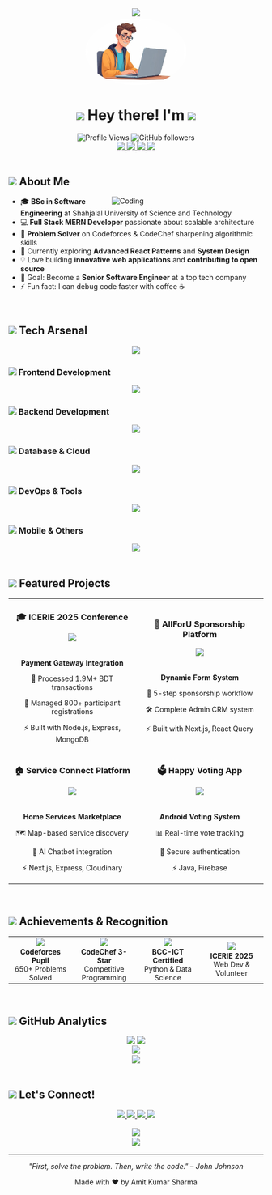 <div align="center">
  <img src="https://capsule-render.vercel.app/api?type=waving&color=0:E1306C,10:FFDD00,30:48CAE4,75:0077B6,100:023E8A&height=200&section=header&text=Amit%20Kumar%20Sharma&fontSize=80&fontAlignY=35&animation=twinkling&fontColor=ffffff" />
</div>

<div align="center">
  <img src="https://github.com/Amitsharma2468/Amitsharma2468/blob/main/cartoon.jpg" width="200" style="border-radius: 50%;" />
</div>

<h1 align="center">
  <img src="https://raw.githubusercontent.com/Tarikul-Islam-Anik/Animated-Fluent-Emojis/master/Emojis/Hand%20gestures/Waving%20Hand.png" width="35" />
  Hey there! I'm 
  <img src="https://readme-typing-svg.herokuapp.com?font=Righteous&size=35&duration=3000&pause=1000&color=0E7490&center=true&vCenter=true&width=500&lines=Amit+Kumar+Sharma;Full+Stack+MERN+Developer;Open+Source+Contributor;Software+Engineer" />
</h1>

<div align="center">
  <img src="https://komarev.com/github-profile-counter?username=Amitsharma2468&color=0e75b6&style=flat" alt="Profile Views" />
  <img src="https://img.shields.io/github/followers/Amitsharma2468?label=Followers&style=social" alt="GitHub followers" />
</div>

<div align="center">
  <a href="https://amitkumarsharma.vercel.app">
    <img src="https://img.shields.io/badge/Portfolio-255E63?style=for-the-badge&logo=About.me&logoColor=white" />
  </a>
  <a href="mailto:amit09@student.sust.edu">
    <img src="https://img.shields.io/badge/Gmail-D14836?style=for-the-badge&logo=gmail&logoColor=white" />
  </a>
  <a href="https://linkedin.com/in/amit-kumar-sharma-sust/">
    <img src="https://img.shields.io/badge/LinkedIn-0077B5?style=for-the-badge&logo=linkedin&logoColor=white" />
  </a>
  <a href="https://github.com/Amitsharma2468">
    <img src="https://img.shields.io/badge/GitHub-100000?style=for-the-badge&logo=github&logoColor=white" />
  </a>
</div>

<br/>

## <img src="https://raw.githubusercontent.com/Tarikul-Islam-Anik/Animated-Fluent-Emojis/master/Emojis/People%20with%20professions/Man%20Technologist%20Medium%20Skin%20Tone.png" width="50" /> About Me

<img align="right" alt="Coding" width="300" src="https://media.giphy.com/media/SWoSkN6DxTszqIKEqv/giphy.gif">

- 🎓 **BSc in Software Engineering** at Shahjalal University of Science and Technology
- 💻 **Full Stack MERN Developer** passionate about scalable architecture
- 🧩 **Problem Solver** on Codeforces & CodeChef sharpening algorithmic skills
- 🌱 Currently exploring **Advanced React Patterns** and **System Design**
- 💡 Love building **innovative web applications** and **contributing to open source**
- 🎯 Goal: Become a **Senior Software Engineer** at a top tech company
- ⚡ Fun fact: I can debug code faster with coffee ☕

<br/>

## <img src="https://raw.githubusercontent.com/Tarikul-Islam-Anik/Animated-Fluent-Emojis/master/Emojis/Objects/Hammer%20and%20Wrench.png" width="50" /> Tech Arsenal

<div align="center">
  <img src="https://readme-typing-svg.herokuapp.com?font=Righteous&size=25&duration=2000&pause=500&color=F39C12&center=true&vCenter=true&width=1000&lines=Full+Stack+Developer+%7C+MERN+Specialist+%7C+Problem+Solver" />
</div>

### <img src="https://raw.githubusercontent.com/Tarikul-Islam-Anik/Animated-Fluent-Emojis/master/Emojis/Objects/Desktop%20Computer.png" width="30" /> Frontend Development

<div align="center">
  <img src="https://skillicons.dev/icons?i=react,nextjs,js,ts,html,css,tailwind,materialui,redux,bootstrap" />
</div>

### <img src="https://raw.githubusercontent.com/Tarikul-Islam-Anik/Animated-Fluent-Emojis/master/Emojis/Objects/Gear.png" width="30" /> Backend Development

<div align="center">
  <img src="https://skillicons.dev/icons?i=nodejs,express,python,java,cpp,php,graphql" />
</div>

### <img src="https://raw.githubusercontent.com/Tarikul-Islam-Anik/Animated-Fluent-Emojis/master/Emojis/Objects/Card%20File%20Box.png" width="30" /> Database & Cloud

<div align="center">
  <img src="https://skillicons.dev/icons?i=mongodb,mysql,postgresql,firebase,supabase,redis,cloudflare" />
</div>

### <img src="https://raw.githubusercontent.com/Tarikul-Islam-Anik/Animated-Fluent-Emojis/master/Emojis/Objects/Wrench.png" width="30" /> DevOps & Tools

<div align="center">
  <img src="https://skillicons.dev/icons?i=git,github,docker,aws,vercel,netlify,vscode,postman,figma" />
</div>

### <img src="https://raw.githubusercontent.com/Tarikul-Islam-Anik/Animated-Fluent-Emojis/master/Emojis/Objects/Mobile%20Phone.png" width="30" /> Mobile & Others

<div align="center">
  <img src="https://skillicons.dev/icons?i=androidstudio,flutter,dart,tensorflow,opencv,linux" />
</div>

<br/>

## <img src="https://raw.githubusercontent.com/Tarikul-Islam-Anik/Animated-Fluent-Emojis/master/Emojis/Objects/Rocket.png" width="50" /> Featured Projects

<div align="center">
  <table>
    <tr>
      <td width="50%">
        <h3 align="center">🎓 ICERIE 2025 Conference</h3>
        <div align="center">
          <a href="https://icerie2025.sust.edu" target="_blank">
            <img src="https://img.shields.io/badge/Live-Demo-success?style=for-the-badge&logo=vercel" />
          </a>
          <br/><br/>
          <p><strong>Payment Gateway Integration</strong></p>
          <p>🔐 Processed 1.9M+ BDT transactions</p>
          <p>👥 Managed 800+ participant registrations</p>
          <p>⚡ Built with Node.js, Express, MongoDB</p>
        </div>
      </td>
      <td width="50%">
        <h3 align="center">💼 AllForU Sponsorship Platform</h3>
        <div align="center">
          <a href="https://portal.afu.sg" target="_blank">
            <img src="https://img.shields.io/badge/Live-Demo-success?style=for-the-badge&logo=vercel" />
          </a>
          <br/><br/>
          <p><strong>Dynamic Form System</strong></p>
          <p>🔁 5-step sponsorship workflow</p>
          <p>🛠️ Complete Admin CRM system</p>
          <p>⚡ Built with Next.js, React Query</p>
        </div>
      </td>
    </tr>
    <tr>
      <td width="50%">
        <h3 align="center">🏠 Service Connect Platform</h3>
        <div align="center">
          <a href="https://github.com/Amitsharma2468/Service-Connect-350" target="_blank">
            <img src="https://img.shields.io/badge/Source-Code-blue?style=for-the-badge&logo=github" />
          </a>
          <br/><br/>
          <p><strong>Home Services Marketplace</strong></p>
          <p>🗺️ Map-based service discovery</p>
          <p>🤖 AI Chatbot integration</p>
          <p>⚡ Next.js, Express, Cloudinary</p>
        </div>
      </td>
      <td width="50%">
        <h3 align="center">🗳️ Happy Voting App</h3>
        <div align="center">
          <a href="https://github.com/Amitsharma2468/Happy-Voting" target="_blank">
            <img src="https://img.shields.io/badge/Source-Code-blue?style=for-the-badge&logo=github" />
          </a>
          <br/><br/>
          <p><strong>Android Voting System</strong></p>
          <p>📊 Real-time vote tracking</p>
          <p>🔐 Secure authentication</p>
          <p>⚡ Java, Firebase</p>
        </div>
      </td>
    </tr>
  </table>
</div>

<br/>

## <img src="https://raw.githubusercontent.com/Tarikul-Islam-Anik/Animated-Fluent-Emojis/master/Emojis/Objects/Trophy.png" width="50" /> Achievements & Recognition

<div align="center">
  <table>
    <tr>
      <td align="center" width="25%">
        <img src="https://raw.githubusercontent.com/Tarikul-Islam-Anik/Animated-Fluent-Emojis/master/Emojis/Objects/Trophy.png" width="60" />
        <br/><strong>Codeforces Pupil</strong>
        <br/>650+ Problems Solved
      </td>
      <td align="center" width="25%">
        <img src="https://raw.githubusercontent.com/Tarikul-Islam-Anik/Animated-Fluent-Emojis/master/Emojis/Objects/Star.png" width="60" />
        <br/><strong>CodeChef 3-Star</strong>
        <br/>Competitive Programming
      </td>
      <td align="center" width="25%">
        <img src="https://raw.githubusercontent.com/Tarikul-Islam-Anik/Animated-Fluent-Emojis/master/Emojis/Objects/Graduation%20Cap.png" width="60" />
        <br/><strong>BCC-ICT Certified</strong>
        <br/>Python & Data Science
      </td>
      <td align="center" width="25%">
        <img src="https://raw.githubusercontent.com/Tarikul-Islam-Anik/Animated-Fluent-Emojis/master/Emojis/Objects/Globe%20with%20Meridians.png" width="60" />
        <br/><strong>ICERIE 2025</strong>
        <br/>Web Dev & Volunteer
      </td>
    </tr>
  </table>
</div>

<br/>

## <img src="https://raw.githubusercontent.com/Tarikul-Islam-Anik/Animated-Fluent-Emojis/master/Emojis/Objects/Bar%20Chart.png" width="50" /> GitHub Analytics

<div align="center">
  <img height="180em" src="https://github-readme-stats.vercel.app/api?username=Amitsharma2468&show_icons=true&theme=tokyonight&include_all_commits=true&count_private=true"/>
  <img height="180em" src="https://github-readme-stats.vercel.app/api/top-langs/?username=Amitsharma2468&layout=compact&langs_count=8&theme=tokyonight"/>
</div>

<div align="center">
  <img src="https://github-readme-streak-stats.herokuapp.com/?user=Amitsharma2468&theme=tokyonight" />
</div>

<div align="center">
  <img src="https://github-readme-activity-graph.vercel.app/graph?username=Amitsharma2468&theme=tokyo-night" />
</div>

<br/>

## <img src="https://raw.githubusercontent.com/Tarikul-Islam-Anik/Animated-Fluent-Emojis/master/Emojis/Objects/Telephone.png" width="50" /> Let's Connect!

<div align="center">
  <a href="https://amitkumarsharma.vercel.app" target="_blank">
    <img src="https://img.shields.io/badge/🌐_Portfolio-FF6B6B?style=for-the-badge&logoColor=white" />
  </a>
  <a href="mailto:amit09@student.sust.edu" target="_blank">
    <img src="https://img.shields.io/badge/📧_Email-4ECDC4?style=for-the-badge&logoColor=white" />
  </a>
  <a href="https://linkedin.com/in/amit-kumar-sharma-sust/" target="_blank">
    <img src="https://img.shields.io/badge/🔗_LinkedIn-45B7D1?style=for-the-badge&logoColor=white" />
  </a>
  <a href="https://github.com/Amitsharma2468" target="_blank">
    <img src="https://img.shields.io/badge/💻_GitHub-96CEB4?style=for-the-badge&logoColor=white" />
  </a>
</div>

<br/>

<div align="center">
  <img src="https://quotes-github-readme.vercel.app/api?type=horizontal&theme=tokyonight" />
</div>

<div align="center">
  <img src="https://capsule-render.vercel.app/api?type=waving&color=0:E1306C,10:FFDD00,30:48CAE4,75:0077B6,100:023E8A&height=120&section=footer"/>
</div>

---

<div align="center">
  <p><em>"First, solve the problem. Then, write the code." – John Johnson</em></p>
  <p>Made with ❤️ by Amit Kumar Sharma</p>
</div>
